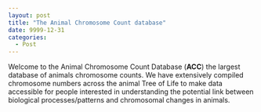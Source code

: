 ```yaml
---
layout: post
title: "The Animal Chromosome Count database"
date: 9999-12-31
categories:
  - Post
---
```


Welcome to the Animal Chromosome Count Database (**ACC**) the largest database of animals chromosome counts. We have extensively compiled chromosome numbers across the animal Tree of Life to make data accessible for people interested in understanding the potential link between biological processes/patterns and chromosomal changes in animals.
